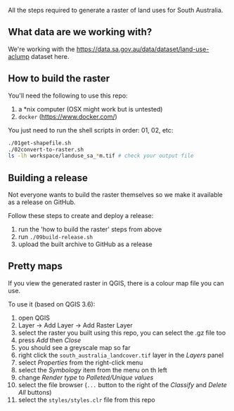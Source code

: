 All the steps required to generate a raster of land uses for South Australia.

## What data are we working with?
We're working with the https://data.sa.gov.au/data/dataset/land-use-aclump dataset here.

## How to build the raster
You'll need the following to use this repo:

 1. a *nix computer (OSX might work but is untested)
 1. `docker` (https://www.docker.com/)

You just need to run the shell scripts in order: 01, 02, etc:
```bash
./01get-shapefile.sh
./02convert-to-raster.sh
ls -lh workspace/landuse_sa_*m.tif # check your output file
```

## Building a release
Not everyone wants to build the raster themselves so we make it available
as a release on GitHub.

Follow these steps to create and deploy a release:

 1. run the 'how to build the raster' steps from above
 1. run `./09build-release.sh`
 1. upload the built archive to GitHub as a release

## Pretty maps
If you view the generated raster in QGIS, there is a colour map file you can use.

To use it (based on QGIS 3.6):
  1. open QGIS
  1. Layer -> Add Layer -> Add Raster Layer
  1. select the raster you built using this repo, you can select the .gz file too
  1. press *Add* then *Close*
  1. you should see a greyscale map so far
  1. right click the `south_australia_landcover.tif` layer in the *Layers* panel
  1. select *Properties* from the right-click menu
  1. select the *Symbology* item from the menu on th left
  1. change *Render type* to *Palleted/Unique values*
  1. select the file browser (`...` button to the right of the *Classify* and *Delete All* buttons)
  1. select the `styles/styles.clr` file from this repo
